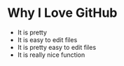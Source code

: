 # Why I Love GitHub

* It is pretty
* It is easy to edit files
* It is pretty easy to edit files
* It is really nice function